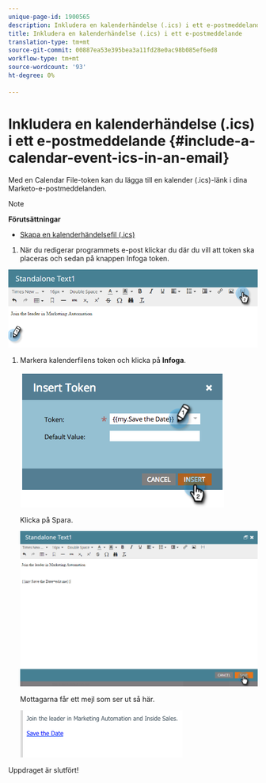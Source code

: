 ```yaml
---
unique-page-id: 1900565
description: Inkludera en kalenderhändelse (.ics) i ett e-postmeddelande - Marketo Docs - produktdokumentation
title: Inkludera en kalenderhändelse (.ics) i ett e-postmeddelande
translation-type: tm+mt
source-git-commit: 00887ea53e395bea3a11fd28e0ac98b085ef6ed8
workflow-type: tm+mt
source-wordcount: '93'
ht-degree: 0%

---
```



# Inkludera en kalenderhändelse (.ics) i ett e-postmeddelande {#include-a-calendar-event-ics-in-an-email}

Med en Calendar File-token kan du lägga till en kalender (.ics)-länk i dina Marketo-e-postmeddelanden.

>[!NOTE]
>
>**Förutsättningar**
>
>* [Skapa en kalenderhändelsefil (.ics)](create-a-calendar-event-ics-file.md)

>



1. När du redigerar programmets e-post klickar du där du vill att token ska placeras och sedan på knappen Infoga token.

![](assets/one-6.png)

1. Markera kalenderfilens token och klicka på **Infoga**.

   ![](assets/image2014-9-11-16-3a53-3a30.png)

   Klicka på Spara.

   ![](assets/three-5.png)

   Mottagarna får ett mejl som ser ut så här.

   ![](assets/image2014-9-11-16-3a53-3a48.png)

Uppdraget är slutfört!

